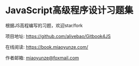 # JavaScript高级程序设计习题集

根据JS高程编写的习题，欢迎star/fork

项目地址: https://github.com/alivebao/Gitbook4JS

在线阅读: https://book.miaoyunze.com/

作者邮箱: miaoyunze@foxmail.com